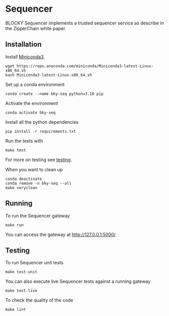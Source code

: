# Sequencer

BLOCKY Sequencer implements a trusted sequencer service as describe in the ZipperChain white paper.

## Installation

Install [Miniconda3](https://docs.conda.io/en/latest/miniconda.html#linux-installers).

	wget https://repo.anaconda.com/miniconda/Miniconda3-latest-Linux-x86_64.sh
	bash Miniconda3-latest-Linux-x86_64.sh

Set up a conda environment

	conda create --name bky-seq python=3.10 pip

Activate the environment

	conda activate bky-seq

Install all the python dependencies

	pip install -r requirements.txt

Run the tests with

	make test

For more on testing see [testing](#testing).

When you want to clean up

	conda deactivate
	conda remove -n bky-seq --all
	make veryclean


## Running

To run the Sequencer gateway

	make run

You can access the gateway at http://127.0.0.1:5000/


## Testing <a name="testing"></a>

To run Sequencer unit tests

	make test-unit

You can also execute live Sequencer tests against a running gateway

	make test-live

To check the quality of the code

	make lint
